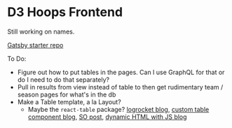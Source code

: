 # D3 Hoops Frontend

Still working on names.

[Gatsby starter repo](https://github.com/gatsbyjs/gatsby-starter-default)

To Do:
- Figure out how to put tables in the pages. Can I use GraphQL for that or do I need to do that separately?
- Pull in results from view instead of table to then get rudimentary team / season pages for what's in the db
- Make a Table template, a la Layout?
  - Maybe the `react-table` package? [logrocket blog](https://blog.logrocket.com/complete-guide-building-smart-data-table-react/), [custom table component blog](https://javascript.plainenglish.io/how-to-create-a-custom-table-component-in-react-7c37ad7a6518), [SO post](https://stackoverflow.com/questions/39605861/how-do-you-create-a-complete-html-like-table-in-reactjs), [dynamic HTML with JS blog](https://javascript.plainenglish.io/creating-a-dynamic-html-table-through-javascript-f554fba376cf)
